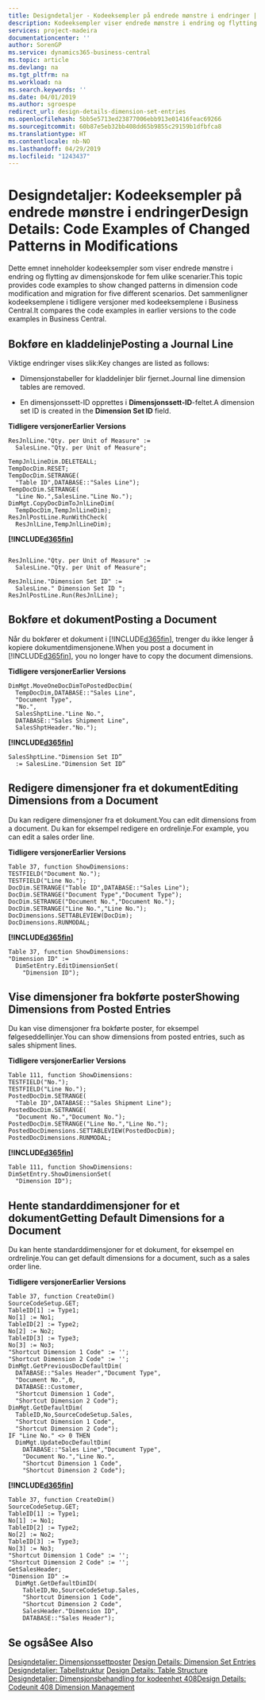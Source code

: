 ```yaml
---
title: Designdetaljer - Kodeeksempler på endrede mønstre i endringer | Microsoft Docs
description: Kodeeksempler viser endrede mønstre i endring og flytting av dimensjonskode for fem ulike scenarier. Det sammenligner kodeeksemplene i tidligere versjoner med kodeeksemplene i Business Central.
services: project-madeira
documentationcenter: ''
author: SorenGP
ms.service: dynamics365-business-central
ms.topic: article
ms.devlang: na
ms.tgt_pltfrm: na
ms.workload: na
ms.search.keywords: ''
ms.date: 04/01/2019
ms.author: sgroespe
redirect_url: design-details-dimension-set-entries
ms.openlocfilehash: 5bb5e5713ed23877006ebb913e01416feac69266
ms.sourcegitcommit: 60b87e5eb32bb408dd65b9855c29159b1dfbfca8
ms.translationtype: HT
ms.contentlocale: nb-NO
ms.lasthandoff: 04/29/2019
ms.locfileid: "1243437"
---
```

# <a name="design-details-code-examples-of-changed-patterns-in-modifications"></a><span data-ttu-id="7202a-104">Designdetaljer: Kodeeksempler på endrede mønstre i endringer</span><span class="sxs-lookup"><span data-stu-id="7202a-104">Design Details: Code Examples of Changed Patterns in Modifications</span></span>
<span data-ttu-id="7202a-105">Dette emnet inneholder kodeeksempler som viser endrede mønstre i endring og flytting av dimensjonskode for fem ulike scenarier.</span><span class="sxs-lookup"><span data-stu-id="7202a-105">This topic provides code examples to show changed patterns in dimension code modification and migration for five different scenarios.</span></span> <span data-ttu-id="7202a-106">Det sammenligner kodeeksemplene i tidligere versjoner med kodeeksemplene i Business Central.</span><span class="sxs-lookup"><span data-stu-id="7202a-106">It compares the code examples in earlier versions to the code examples in Business Central.</span></span>

## <a name="posting-a-journal-line"></a><span data-ttu-id="7202a-107">Bokføre en kladdelinje</span><span class="sxs-lookup"><span data-stu-id="7202a-107">Posting a Journal Line</span></span>  
<span data-ttu-id="7202a-108">Viktige endringer vises slik:</span><span class="sxs-lookup"><span data-stu-id="7202a-108">Key changes are listed as follows:</span></span>  

- <span data-ttu-id="7202a-109">Dimensjonstabeller for kladdelinjer blir fjernet.</span><span class="sxs-lookup"><span data-stu-id="7202a-109">Journal line dimension tables are removed.</span></span>  

- <span data-ttu-id="7202a-110">En dimensjonssett-ID opprettes i **Dimensjonssett-ID**-feltet.</span><span class="sxs-lookup"><span data-stu-id="7202a-110">A dimension set ID is created in the **Dimension Set ID** field.</span></span>  

<span data-ttu-id="7202a-111">**Tidligere versjoner**</span><span class="sxs-lookup"><span data-stu-id="7202a-111">**Earlier Versions**</span></span>  

```  
ResJnlLine."Qty. per Unit of Measure" :=   
  SalesLine."Qty. per Unit of Measure";  

TempJnlLineDim.DELETEALL;  
TempDocDim.RESET;  
TempDocDim.SETRANGE(  
  "Table ID",DATABASE::"Sales Line");  
TempDocDim.SETRANGE(  
  "Line No.",SalesLine."Line No.");  
DimMgt.CopyDocDimToJnlLineDim(  
  TempDocDim,TempJnlLineDim);  
ResJnlPostLine.RunWithCheck(  
  ResJnlLine,TempJnlLineDim);  

```  

 **[!INCLUDE[d365fin](includes/d365fin_md.md)]**  

```  

ResJnlLine."Qty. per Unit of Measure" :=   
  SalesLine."Qty. per Unit of Measure";  

ResJnlLine."Dimension Set ID" :=   
  SalesLine." Dimension Set ID ";  
ResJnlPostLine.Run(ResJnlLine);  

```  

## <a name="posting-a-document"></a><span data-ttu-id="7202a-112">Bokføre et dokument</span><span class="sxs-lookup"><span data-stu-id="7202a-112">Posting a Document</span></span>  
 <span data-ttu-id="7202a-113">Når du bokfører et dokument i [!INCLUDE[d365fin](includes/d365fin_md.md)], trenger du ikke lenger å kopiere dokumentdimensjonene.</span><span class="sxs-lookup"><span data-stu-id="7202a-113">When you post a document in [!INCLUDE[d365fin](includes/d365fin_md.md)], you no longer have to copy the document dimensions.</span></span>  

 <span data-ttu-id="7202a-114">**Tidligere versjoner**</span><span class="sxs-lookup"><span data-stu-id="7202a-114">**Earlier Versions**</span></span>  

```  
DimMgt.MoveOneDocDimToPostedDocDim(  
  TempDocDim,DATABASE::"Sales Line",  
  "Document Type",  
  "No.",  
  SalesShptLine."Line No.",  
  DATABASE::"Sales Shipment Line",  
  SalesShptHeader."No.");  
```  

 **[!INCLUDE[d365fin](includes/d365fin_md.md)]**  

```  
SalesShptLine."Dimension Set ID”  
  := SalesLine."Dimension Set ID”  
```  

## <a name="editing-dimensions-from-a-document"></a><span data-ttu-id="7202a-115">Redigere dimensjoner fra et dokument</span><span class="sxs-lookup"><span data-stu-id="7202a-115">Editing Dimensions from a Document</span></span>  
 <span data-ttu-id="7202a-116">Du kan redigere dimensjoner fra et dokument.</span><span class="sxs-lookup"><span data-stu-id="7202a-116">You can edit dimensions from a document.</span></span> <span data-ttu-id="7202a-117">Du kan for eksempel redigere en ordrelinje.</span><span class="sxs-lookup"><span data-stu-id="7202a-117">For example, you can edit a sales order line.</span></span>  

 <span data-ttu-id="7202a-118">**Tidligere versjoner**</span><span class="sxs-lookup"><span data-stu-id="7202a-118">**Earlier Versions**</span></span>  

```  
Table 37, function ShowDimensions:  
TESTFIELD("Document No.");  
TESTFIELD("Line No.");  
DocDim.SETRANGE("Table ID",DATABASE::"Sales Line");  
DocDim.SETRANGE("Document Type","Document Type");  
DocDim.SETRANGE("Document No.","Document No.");  
DocDim.SETRANGE("Line No.","Line No.");  
DocDimensions.SETTABLEVIEW(DocDim);  
DocDimensions.RUNMODAL;  
```  

 **[!INCLUDE[d365fin](includes/d365fin_md.md)]**  

```  
Table 37, function ShowDimensions:  
"Dimension ID" :=   
  DimSetEntry.EditDimensionSet(  
    "Dimension ID");  
```  

## <a name="showing-dimensions-from-posted-entries"></a><span data-ttu-id="7202a-119">Vise dimensjoner fra bokførte poster</span><span class="sxs-lookup"><span data-stu-id="7202a-119">Showing Dimensions from Posted Entries</span></span>  
 <span data-ttu-id="7202a-120">Du kan vise dimensjoner fra bokførte poster, for eksempel følgeseddellinjer.</span><span class="sxs-lookup"><span data-stu-id="7202a-120">You can show dimensions from posted entries, such as sales shipment lines.</span></span>  

 <span data-ttu-id="7202a-121">**Tidligere versjoner**</span><span class="sxs-lookup"><span data-stu-id="7202a-121">**Earlier Versions**</span></span>  

```  
Table 111, function ShowDimensions:  
TESTFIELD("No.");  
TESTFIELD("Line No.");  
PostedDocDim.SETRANGE(  
  "Table ID",DATABASE::"Sales Shipment Line");  
PostedDocDim.SETRANGE(  
  "Document No.","Document No.");  
PostedDocDim.SETRANGE("Line No.","Line No.");  
PostedDocDimensions.SETTABLEVIEW(PostedDocDim);  
PostedDocDimensions.RUNMODAL;  
```  

 **[!INCLUDE[d365fin](includes/d365fin_md.md)]**  

```  
Table 111, function ShowDimensions:  
DimSetEntry.ShowDimensionSet(  
  "Dimension ID");  
```  

## <a name="getting-default-dimensions-for-a-document"></a><span data-ttu-id="7202a-122">Hente standarddimensjoner for et dokument</span><span class="sxs-lookup"><span data-stu-id="7202a-122">Getting Default Dimensions for a Document</span></span>  
 <span data-ttu-id="7202a-123">Du kan hente standarddimensjoner for et dokument, for eksempel en ordrelinje.</span><span class="sxs-lookup"><span data-stu-id="7202a-123">You can get default dimensions for a document, such as a sales order line.</span></span>  

 <span data-ttu-id="7202a-124">**Tidligere versjoner**</span><span class="sxs-lookup"><span data-stu-id="7202a-124">**Earlier Versions**</span></span>  

```  
Table 37, function CreateDim()  
SourceCodeSetup.GET;  
TableID[1] := Type1;  
No[1] := No1;  
TableID[2] := Type2;  
No[2] := No2;  
TableID[3] := Type3;  
No[3] := No3;  
"Shortcut Dimension 1 Code" := '';  
"Shortcut Dimension 2 Code" := '';  
DimMgt.GetPreviousDocDefaultDim(  
  DATABASE::"Sales Header","Document Type",  
  "Document No.",0,  
  DATABASE::Customer,  
  "Shortcut Dimension 1 Code",  
  "Shortcut Dimension 2 Code");  
DimMgt.GetDefaultDim(  
  TableID,No,SourceCodeSetup.Sales,  
  "Shortcut Dimension 1 Code",  
  "Shortcut Dimension 2 Code");  
IF "Line No." <> 0 THEN  
  DimMgt.UpdateDocDefaultDim(  
    DATABASE::"Sales Line","Document Type",  
    "Document No.","Line No.",  
    "Shortcut Dimension 1 Code",  
    "Shortcut Dimension 2 Code");  
```  

 **[!INCLUDE[d365fin](includes/d365fin_md.md)]**  

```  
Table 37, function CreateDim()  
SourceCodeSetup.GET;  
TableID[1] := Type1;  
No[1] := No1;  
TableID[2] := Type2;  
No[2] := No2;  
TableID[3] := Type3;  
No[3] := No3;  
"Shortcut Dimension 1 Code" := '';  
"Shortcut Dimension 2 Code" := '';  
GetSalesHeader;  
"Dimension ID" :=  
  DimMgt.GetDefaultDimID(  
    TableID,No,SourceCodeSetup.Sales,  
    "Shortcut Dimension 1 Code",  
    "Shortcut Dimension 2 Code",  
    SalesHeader."Dimension ID",  
    DATABASE::"Sales Header");

```  

## <a name="see-also"></a><span data-ttu-id="7202a-125">Se også</span><span class="sxs-lookup"><span data-stu-id="7202a-125">See Also</span></span>  
<span data-ttu-id="7202a-126">[Designdetaljer: Dimensjonssettposter](design-details-dimension-set-entries.md) </span><span class="sxs-lookup"><span data-stu-id="7202a-126">[Design Details: Dimension Set Entries](design-details-dimension-set-entries.md) </span></span>  
<span data-ttu-id="7202a-127">[Designdetaljer: Tabellstruktur](design-details-table-structure.md) </span><span class="sxs-lookup"><span data-stu-id="7202a-127">[Design Details: Table Structure](design-details-table-structure.md) </span></span>  
[<span data-ttu-id="7202a-128">Designdetaljer: Dimensjonsbehandling for kodeenhet 408</span><span class="sxs-lookup"><span data-stu-id="7202a-128">Design Details: Codeunit 408 Dimension Management</span></span>](design-details-codeunit-408-dimension-management.md)
